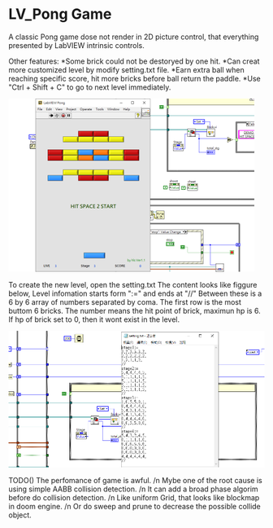 # LV_Pong Game

A classic Pong game dose not render in 2D picture control, that everything presented by LabVIEW intrinsic controls.

Other features:
*Some brick could not be destoryed by one hit.
*Can creat more customized level by modify setting.txt file.
*Earn extra ball when reaching specific score, hit more bricks before ball return the paddle.
*Use "Ctrl + Shift + C" to go to next level immediately.


![image](https://github.com/KurtDing/LabVIEW_Pong/blob/d17a218d8bcc1ab2a1733f6c3bb75b91b96ce028/pong3.png)


To create the new level, open the setting.txt
The content looks like figgure below, 
Level infomation starts form ":=" and ends at "//"
Between these is a 6 by 6 array of numbers separated by coma. 
The first row is the most buttom 6 bricks.
The number means the hit point of brick, maximun hp is 6.
If hp of brick set to 0, then it wont exist in the level.

![image](https://github.com/KurtDing/LabVIEW_Pong/blob/44a9f73565b8b75f3e2dd72489976b1cf4d1f031/pong2.png)


TODO()
The perfomance of game is awful. /n
Mybe one of the root cause is using simple AABB collision detection. /n
It can add a broad phase algorim before do collision detection. /n
Like uniform Grid, that looks like blockmap in doom engine. /n
Or do sweep and prune to decrease the possible collide object.

